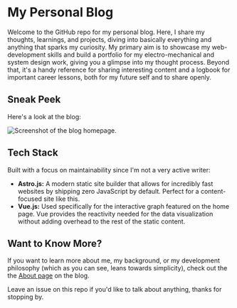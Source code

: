 # My Personal Blog

Welcome to the GitHub repo for my personal blog. Here, I share my thoughts, learnings, and projects, diving into basically everything and anything that sparks my curiosity. My primary aim is to showcase my web-development skills and build a portfolio for my electro-mechanical and system design work, giving you a glimpse into my thought process. Beyond that, it's a handy reference for sharing interesting content and a logbook for important career lessons, both for my future self and to share openly.

## Sneak Peek

Here's a look at the blog:

![Screenshot of the blog homepage.](home-page.png)

## Tech Stack

Built with a focus on maintainability since I'm not a very active writer:

* **Astro.js:** A modern static site builder that allows for incredibly fast websites by shipping zero JavaScript by default. Perfect for a content-focused site like this.
* **Vue.js:** Used specifically for the interactive graph featured on the home page. Vue provides the reactivity needed for the data visualization without adding overhead to the rest of the static content.

## Want to Know More?

If you want to learn more about me, my background, or my development philosophy (which as you can see, leans towards simplicity), check out the the [About page](https://kei-p.net/about/) on the blog.

Leave an issue on this repo if you'd like to talk about anything, thanks for stopping by.